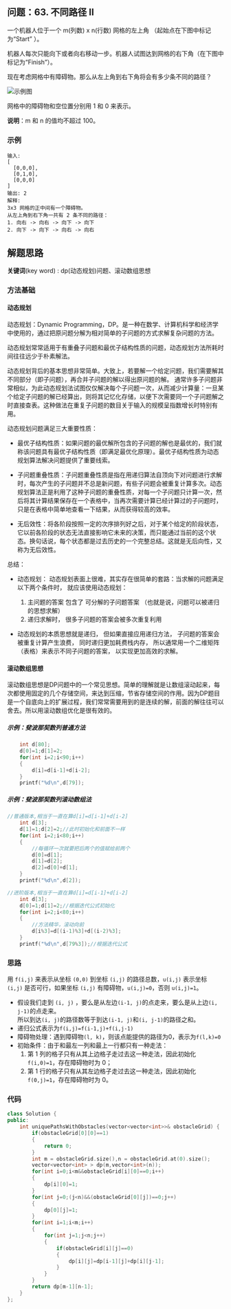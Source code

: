 ## 问题：63. 不同路径 II

一个机器人位于一个 m(列数) x n(行数) 网格的左上角 （起始点在下图中标记为“Start” ）。

机器人每次只能向下或者向右移动一步。机器人试图达到网格的右下角（在下图中标记为“Finish”）。

现在考虑网格中有障碍物。那么从左上角到右下角将会有多少条不同的路径？

![示例图](https://assets.leetcode-cn.com/aliyun-lc-upload/uploads/2018/10/22/robot_maze.png)

网格中的障碍物和空位置分别用 1 和 0 来表示。

**说明**：m 和 n 的值均不超过 100。

### 示例

    输入:
    [
      [0,0,0],
      [0,1,0],
      [0,0,0]
    ]
    输出: 2
    解释:
    3x3 网格的正中间有一个障碍物。
    从左上角到右下角一共有 2 条不同的路径：
    1. 向右 -> 向右 -> 向下 -> 向下
    2. 向下 -> 向下 -> 向右 -> 向右

## 解题思路

**关键词**(key word) : dp(动态规划)问题、滚动数组思想

### 方法基础

#### 动态规划

动态规划：Dynamic Programming，DP。是一种在数学、计算机科学和经济学中使用的，通过把原问题分解为相对简单的子问题的方式求解复杂问题的方法。

动态规划常常适用于有重叠子问题和最优子结构性质的问题，动态规划方法所耗时间往往远少于朴素解法。

动态规划背后的基本思想非常简单。大致上，若要解一个给定问题，我们需要解其不同部分（即子问题），再合并子问题的解以得出原问题的解。 通常许多子问题非常相似，为此动态规划法试图仅仅解决每个子问题一次，从而减少计算量：一旦某个给定子问题的解已经算出，则将其记忆化存储，以便下次需要同一个子问题解之时直接查表。这种做法在重复子问题的数目关于输入的规模呈指数增长时特别有用。

动态规划问题满足三大重要性质：

- 最优子结构性质：如果问题的最优解所包含的子问题的解也是最优的，我们就称该问题具有最优子结构性质（即满足最优化原理）。最优子结构性质为动态规划算法解决问题提供了重要线索。

- 子问题重叠性质：子问题重叠性质是指在用递归算法自顶向下对问题进行求解时，每次产生的子问题并不总是新问题，有些子问题会被重复计算多次。动态规划算法正是利用了这种子问题的重叠性质，对每一个子问题只计算一次，然后将其计算结果保存在一个表格中，当再次需要计算已经计算过的子问题时，只是在表格中简单地查看一下结果，从而获得较高的效率。

- 无后效性：将各阶段按照一定的次序排列好之后，对于某个给定的阶段状态，它以前各阶段的状态无法直接影响它未来的决策，而只能通过当前的这个状态。换句话说，每个状态都是过去历史的一个完整总结。这就是无后向性，又称为无后效性。

总结：

- 动态规划： 动态规划表面上很难，其实存在很简单的套路：当求解的问题满足以下两个条件时， 就应该使用动态规划：
    1. 主问题的答案 包含了 可分解的子问题答案 （也就是说，问题可以被递归的思想求解）
    2. 递归求解时， 很多子问题的答案会被多次重复利用

- 动态规划的本质思想就是递归， 但如果直接应用递归方法， 子问题的答案会被重复计算产生浪费， 同时递归更加耗费栈内存， 所以通常用一个二维矩阵（表格）来表示不同子问题的答案， 以实现更加高效的求解。 

#### 滚动数组思想

滚动数组思想是DP问题中的一个常见思想。简单的理解就是让数组滚动起来，每次都使用固定的几个存储空间，来达到压缩，节省存储空间的作用。因为DP题目是一个自底向上的扩展过程，我们常常需要用到的是连续的解，前面的解往往可以舍去。所以用滚动数组优化是很有效的。

##### 示例：斐波那契数列普通方法

```c++
    int d[80];
    d[0]=1;d[1]=2;
    for(int i=2;i<90;i++)
    {
        d[i]=d[i-1]+d[i-2];
    }
    printf("%d\n",d[79]);
```

##### 示例：斐波那契数列滚动数组法

```c++
//普通版本,相当于一直在算d[i]=d[i-1]+d[i-2]
    int d[3];
    d[1]=1;d[2]=2;//此时初始化和前面不一样
    for(int i=2;i<80;i++)
    {
        //每循环一次就要把后两个的值赋给前两个
        d[0]=d[1];
        d[1]=d[2];
        d[2]=d[0]+d[1];
    }
    printf("%d\n",d[2]);
```

```c++
//进阶版本,相当于一直在算d[i]=d[i-1]+d[i-2]
    int d[3];
    d[0]=1;d[1]=2;//根据迭代公式初始化
    for(int i=2;i<80;i++)
    {
        //方法精华，滚动向前
        d[i%3]=d[(i-1)%3]+d[(i-2)%3];
    }
    printf("%d\n",d[79%3]);//根据迭代公式
```

### 思路

用 `f(i,j)` 来表示从坐标 `(0,0)` 到坐标 `(i,j)` 的路径总数，`u(i,j)` 表示坐标 `(i,j)` 是否可行，如果坐标 `(i,j)` 有障碍物，`u(i,j)=0`，否则 `u(i,j)=1`。

- 假设我们走到 `(i, j)` ，要么是从左边`(i-1, j)`的点走来，要么是从上边`(i, j-1)`的点走来。  
所以到达`(i, j)`的路径数等于到达`(i-1, j)`和`(i, j-1)`的路径之和。
- 递归公式表示为`f(i,j)=f(i-1,j)+f(i,j-1)`
- 障碍物处理：遇到障碍物`(l, k)`，则该点能提供的路径为0，表示为`f(l,k)=0`
- 初始条件：由于和最左一列和最上一行都只有一种走法：
    1. 第 1 列的格子只有从其上边格子走过去这一种走法，因此初始化 `f(i,0)=1`，存在障碍物时为 0；
    2. 第 1 行的格子只有从其左边格子走过去这一种走法，因此初始化 `f(0,j)=1`，存在障碍物时为 0。

### 代码

```c++
class Solution {
public:
    int uniquePathsWithObstacles(vector<vector<int>>& obstacleGrid) {
        if(obstacleGrid[0][0]==1)
        {
            return 0;
        }
        int m = obstacleGrid.size(),n = obstacleGrid.at(0).size();
        vector<vector<int> > dp(m,vector<int>(n));
        for(int i=0;i<m&&obstacleGrid[i][0]==0;i++)
        {
            dp[i][0]=1;
        }
        for(int j=0;(j<n)&&(obstacleGrid[0][j])==0;j++)
        {
            dp[0][j]=1;
        }
        for(int i=1;i<m;i++)
        {
            for(int j=1;j<n;j++)
            {
                if(obstacleGrid[i][j]==0)
                {
                    dp[i][j]=dp[i-1][j]+dp[i][j-1];
                }
            }
        }
        return dp[m-1][n-1];
    }
};
```
